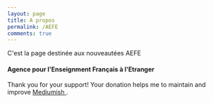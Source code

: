 ```yaml
---
layout: page
title: A propos
permalink: /AEFE
comments: true
---
```


<div class="row justify-content-between">
<div class="col-md-8 pr-5">

<p>C'est la page destinée aux nouveautées AEFE</p>

<h4>Agence pour l'Enseignment Français à l'Etranger</h4>


<p>Thank you for your support! Your donation helps me to maintain and improve <a target="_blank" href="https://github.com/wowthemesnet/mediumish-theme-jekyll">Mediumish <i class="fab fa-github"></i></a>.</p>


</div>
</div>
</div>
